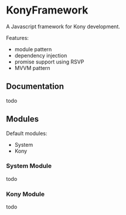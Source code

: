 # KonyFramework

A Javascript framework for Kony development.

Features:
- module pattern
- dependency injection
- promise support using RSVP
- MVVM pattern


## Documentation
todo

## Modules

Default modules:
- System
- Kony

### System Module
todo

### Kony Module
todo
